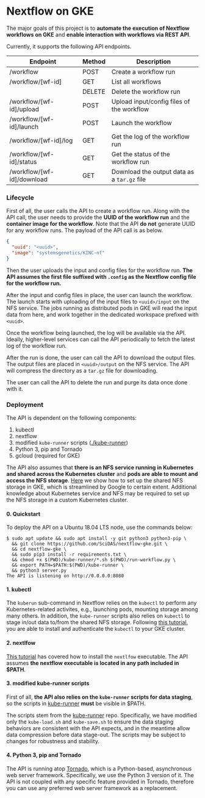 Nextflow on GKE
===

The major goals of this project is to **automate the execution of Nextflow workflows on GKE** and **enable interaction with workflows via REST API**. 

Currently, it supports the following API endpoints. 

| Endpoint                   | Method | Description                               |
|----------------------------|--------|-------------------------------------------|
| /workflow                  | POST   | Create a workflow run                     |
| /workflow/[wf-id]          | GET    | List all workflows                        |
|                            | DELETE | Delete the workflow run                   |
| /workflow/[wf-id]/upload   | POST   | Upload input/config files of the workflow |
| /workflow/[wf-id]/launch   | POST   | Launch the workflow                       |
| /workflow/[wf-id]/log      | GET    | Get the log of the workflow run           |
| /workflow/[wf-id]/status   | GET    | Get the status of the workflow run        |
| /workflow/[wf-id]/download | GET    | Download the output data as a `tar.gz` file                  |

### Lifecycle

First of all, the user calls the API to create a workflow run. Along with the API call, the user needs to provide the **UUID of the workflow run** and the **container image for the workflow**. Note that the API **do not** generate UUID for any workflow runs. The payload of the API call is as below.

```json
{
  "uuid": "<uuid>",
  "image": "systemsgenetics/KINC-nf"
} 
```

Then the user uploads the input and config files for the workflow run. **The API assumes the first file suffixed with `.config` as the Nextflow config file for the workflow run.** 

After the input and config files in place, the user can launch the workflow. The launch starts with uploading of the input files to `<uuid>/input` on the NFS service. The jobs running as distributed pods in GKE will read the input data from here, and work together in the dedicated workspace prefixed with `<uuid>`. 

Once the workflow being launched, the log will be available via the API. Ideally, higher-level services can call the API periodically to fetch the latest log of the workflow run. 

After the run is done, the user can call the API to download the output files. The output files are placed in `<uuid>/output` on the NFS service. The API will compress the directory as a `tar.gz` file for downloading. 

The user can call the API to delete the run and purge its data once done with it. 

### Deployment

The API is dependent on the following components: 

1. kubectl 
2. nextflow 
3. modified `kube-runner` scripts ([./kube-runner](./kube-runner))
4. Python 3, pip and Tornado
5. gcloud (required for GKE)

The API also assumes that **there is an NFS service running in Kubernetes and shared across the Kubernetes cluster** and **pods are able to mount and access the NFS storage**. [Here](deploy/README.md) we show how to set up the shared NFS storage in GKE, which is streamlined by Google to certain extent. Additional knowledge about Kubernetes service and NFS may be required to set up the NFS storage in a custom Kubernetes cluster. 

#### 0. Quickstart 

To deploy the API on a Ubuntu 18.04 LTS node, use the commands below:

```console
$ sudo apt update && sudo apt install -y git python3 python3-pip \
  && git clone https://github.com/SciDAS/nextflow-gke.git \
  && cd nextflow-gke \
  && sudo pip3 install -r requirements.txt \
  && chmod +x $(PWD)/kube-runner/*.sh $(PWD)/run-workflow.py \
  && export PATH=$PATH:$(PWD)/kube-runner \
  && python3 server.py
The API is listening on http://0.0.0.0:8080
```

#### 1. kubectl

The `kuberun` sub-command in Nextflow relies on the `kubectl` to perform any Kubernetes-related activites, e.g., launching pods, mounting storage among many others. In addition, the `kube-runner` scripts also relies on `kubectl` to stage in/out data to/from the shared NFS storage. Following [this tutorial](deploy/README.md), you are able to install and authenticate the `kubectl` to your GKE cluster.


#### 2. nextlfow
[This tutorial](deploy/README.md) has covered how to install the `nextlfow` executable. The API assumes **the nextflow executable is located in any path included in $PATH**. 

#### 3. modified kube-runner scripts
First of all, **the API also relies on the `kube-runner` scripts for data staging**, so the scripts in [kube-runner](kube-runner) **must** be visible in $PATH. 

The scripts stem from the [kube-runner](https://github.com/SystemsGenetics/kube-runner) repo. Specifically, we have modified only the `kube-load.sh` and `kube-save.sh` to ensure the data staging behaviors are consistent with the API expects, and in the meantime allow data compression before data stage-out. The scripts may be subject to changes for robustness and stability.

#### 4. Python 3, pip and Tornado
The API is running atop [Tornado](https://www.tornadoweb.org/en/stable/), which is a Python-based, asynchronous web server framework. Specifically, we use the Python 3 version of it. The API is not coupled with any specific feature provided in Tornado, therefore you can use any preferred web server framework as a replacement. 




